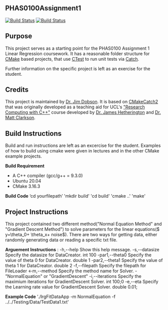 PHAS0100Assignment1
------------------

[![Build Status](https://travis-ci.com/[USERNAME]/PHAS0100Assignment1.svg?branch=master)](https://travis-ci.com/[USERNAME]/PHAS0100Assignment1)
[![Build Status](https://ci.appveyor.com/api/projects/status/[APPVEYOR_ID]/branch/master)](https://ci.appveyor.com/project/[USERNAME]/PHAS0100Assignment1)


Purpose
-------

This project serves as a starting point for the PHAS0100 Assignment 1 Linear Regression coursework. It has a reasonable folder structure for [CMake](https://cmake.org/) based projects,
that use [CTest](https://cmake.org/) to run unit tests via [Catch](https://github.com/catchorg/Catch2). 

Further information on the specific project is left as an exercise for the student.


Credits
-------

This project is maintained by [Dr. Jim Dobson](https://www.ucl.ac.uk/physics-astronomy/people/dr-jim-dobson). It is based on [CMakeCatch2](https://github.com/UCL/CMakeCatch2.git) that was originally developed as a teaching aid for UCL's ["Research Computing with C++"](http://rits.github-pages.ucl.ac.uk/research-computing-with-cpp/)
course developed by [Dr. James Hetherington](http://www.ucl.ac.uk/research-it-services/people/james)
and [Dr. Matt Clarkson](https://iris.ucl.ac.uk/iris/browse/profile?upi=MJCLA42).


Build Instructions
------------------

Build and run instructions are left as an excercise for the student. Examples of how to build using cmake were given in lectures and in the other CMake example projects.

**Build Requirement** 
- A C++ compiler (gcc/g++ = 9.3.0)
- Ubuntu 20.04 
- CMake 3.16.3

**Build Code**
‘cd yourfilepath’
'mkdir build'
'cd build'
'cmake ..'
'make'

Project Instructions
--------------------
This project contained two different method("Normal Equation Method" and "Gradient Descent Method") to solve parameters for the linear equations($ y=\theta_0+ \theta_x+ noise$). There are two ways for getting data, either randomly generating data or reading a specific txt file.

**Arguement  Instructions** 
<Options>: 
    -h,--help                  Show this help message.
    -s,--datasize              Specify the datasize for DataCreator.                <Default Value> int 100
    -par1,--theta0             Specify the value of theta 0 for DataCreator.        <Default Value> double 1
    -par2,--theta1             Specify the value of theta 1 for DataCreator.        <Default Value> double 2
    -f,--filepath              Specify the filepath for FileLoader 
    <-m,--method<Compulsory>   Specify the method name for Solver.   -"NormalEquation"  or  "GradientDescent\" 
    -i,--iterations            Specify the maximium iterations for GradientDescent Solver.  <Default Value> int 100;0 
    -e,--eta                   Specify the Learning rate value for GradientDescent Solver.  <Default Value> double 0.01; 

**Example Code**
'./lrgFitDataApp -m NormalEquation -f ../../Testing/Data/TestData1.txt'
